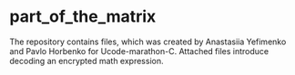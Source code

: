 # part_of_the_matrix
The repository contains files, which was created by Anastasiia Yefimenko and Pavlo Horbenko for Ucode-marathon-С.  Attached files introduce decoding an encrypted math expression.

